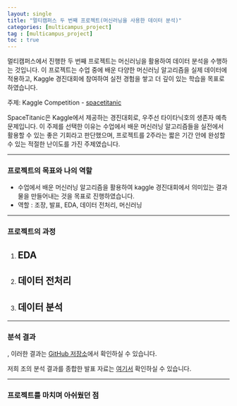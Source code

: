 ```yaml
---
layout: single
title: "멀티캠퍼스 두 번째 프로젝트(머신러닝을 사용한 데이터 분석)"
categories: [multicampus_project]
tag : [multicampus_project]
toc : true
---
```


멀티캠퍼스에서 진행한 두 번째 프로젝트는 머신러닝을 활용하여 데이터 분석을 수행하는 것입니다. 이 프로젝트는 수업 중에 배운 다양한 머신러닝 알고리즘을 실제 데이터에 적용하고, Kaggle 경진대회에 참여하여 실전 경험을 쌓고 더 깊이 있는 학습을 목표로 하였습니다.

주제: Kaggle Competition - [spacetitanic](https://www.kaggle.com/competitions/spaceship-titanic/overview)

SpaceTitanic은 Kaggle에서 제공하는 경진대회로, 우주선 타이타닉호의 생존자 예측 문제입니다. 이 주제를 선택한 이유는 수업에서 배운 머신러닝 알고리즘들을 실전에서 활용할 수 있는 좋은 기회라고 판단했으며, 프로젝트를 2주라는 짧은 기간 안에 완성할 수 있는 적절한 난이도를 가진 주제였습니다.

------

### 프로젝트의 목표와 나의 역할

- 수업에서 배운 머신러닝 알고리즘을 활용하여 kaggle 경진대회에서 의미있는 결과물을 만들어내는 것을 목표로 진행하였습니다.
- 역할 : 조장, 발표, EDA, 데이터 전처리, 머신러닝

------

### 프로젝트의 과정

1. EDA
   - 
2. 데이터 전처리
   - 
3. 데이터 분석
   - 



------

### 분석 결과

, 이러한 결과는 [GitHub 저장소](https://github.com/LeeJeaHyuk/Multicampus-2210-ProjectGroup4)에서 확인하실 수 있습니다.

저희 조의 분석 결과를 종합한 발표 자료는 [여기서](https://github.com/LeeJeaHyuk/Multicampus-2210-ProjectGroup4/blob/master/Project/[데이터박4조]탄소배출과기후위기상관관계_취합_final.pdf) 확인하실 수 있습니다.

------

### 프로젝트를 마치며 아쉬웠던 점

